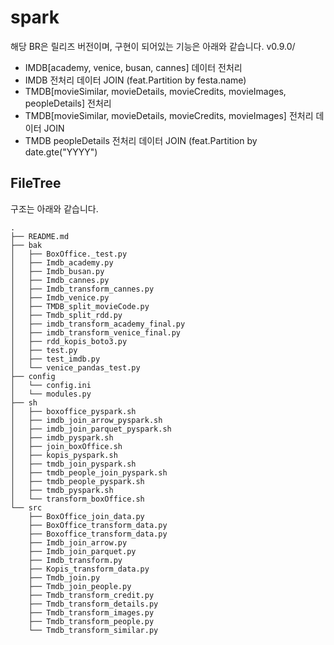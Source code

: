 # spark

해당 BR은 릴리즈 버전이며, 
구현이 되어있는 기능은 아래와 같습니다.
v0.9.0/
- IMDB[academy, venice, busan, cannes] 데이터 전처리
- IMDB 전처리 데이터 JOIN (feat.Partition by festa.name)
- TMDB[movieSimilar, movieDetails, movieCredits, movieImages, peopleDetails] 전처리
- TMDB[movieSimilar, movieDetails, movieCredits, movieImages] 전처리 데이터 JOIN
- TMDB peopleDetails 전처리 데이터 JOIN (feat.Partition by date.gte("YYYY")


## FileTree
구조는 아래와 같습니다.
```
.
├── README.md
├── bak
│   ├── BoxOffice._test.py
│   ├── Imdb_academy.py
│   ├── Imdb_busan.py
│   ├── Imdb_cannes.py
│   ├── Imdb_transform_cannes.py
│   ├── Imdb_venice.py
│   ├── TMDB_split_movieCode.py
│   ├── Tmdb_split_rdd.py
│   ├── imdb_transform_academy_final.py
│   ├── imdb_transform_venice_final.py
│   ├── rdd_kopis_boto3.py
│   ├── test.py
│   ├── test_imdb.py
│   └── venice_pandas_test.py
├── config
│   └── config.ini
│   └── modules.py
├── sh
│   ├── boxoffice_pyspark.sh
│   ├── imdb_join_arrow_pyspark.sh
│   ├── imdb_join_parquet_pyspark.sh
│   ├── imdb_pyspark.sh
│   ├── join_boxOffice.sh
│   ├── kopis_pyspark.sh
│   ├── tmdb_join_pyspark.sh
│   ├── tmdb_people_join_pyspark.sh
│   ├── tmdb_people_pyspark.sh
│   ├── tmdb_pyspark.sh
│   └── transform_boxOffice.sh
└── src
    ├── BoxOffice_join_data.py
    ├── BoxOffice_transform_data.py
    ├── Boxoffice_transform_data.py
    ├── Imdb_join_arrow.py
    ├── Imdb_join_parquet.py
    ├── Imdb_transform.py
    ├── Kopis_transform_data.py
    ├── Tmdb_join.py
    ├── Tmdb_join_people.py
    ├── Tmdb_transform_credit.py
    ├── Tmdb_transform_details.py
    ├── Tmdb_transform_images.py
    ├── Tmdb_transform_people.py
    └── Tmdb_transform_similar.py
```
